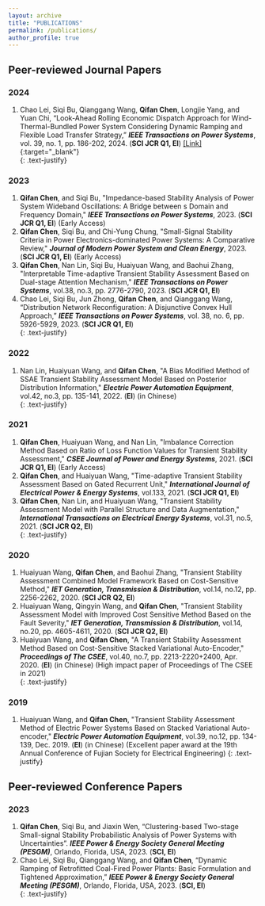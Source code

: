 ```yaml
---
layout: archive
title: "PUBLICATIONS"
permalink: /publications/
author_profile: true
---
```


## Peer-reviewed Journal Papers

### 2024
1. Chao Lei, Siqi Bu, Qianggang Wang, **Qifan Chen**, Longjie Yang, and Yuan Chi, “Look-Ahead Rolling Economic Dispatch Approach for Wind-Thermal-Bundled Power System Considering Dynamic Ramping and Flexible Load Transfer Strategy,” ***IEEE Transactions on Power Systems***, vol. 39, no. 1, pp. 186-202, 2024. (**SCI JCR Q1, EI**) [[Link]](https://ieeexplore.ieee.org/document/10026349){:target="_blank"}<br>
{: .text-justify}

### 2023
1. **Qifan Chen**, and Siqi Bu, "Impedance-based Stability Analysis of Power System Wideband Oscillations: A Bridge between s Domain and Frequency Domain," ***IEEE Transactions on Power Systems***, 2023. (**SCI JCR Q1, EI**) (Early Access)<br>
1. **Qifan Chen**, Siqi Bu, and Chi-Yung Chung, "Small-Signal Stability Criteria in Power Electronics-dominated Power Systems: A Comparative Review," ***Journal of Modern Power System and Clean Energy***, 2023. (**SCI JCR Q1, EI**) (Early Access)<br>
1. **Qifan Chen**, Nan Lin, Siqi Bu, Huaiyuan Wang, and Baohui Zhang, "Interpretable Time-adaptive Transient Stability Assessment Based on Dual-stage Attention Mechanism," ***IEEE Transactions on Power Systems***, vol.38, no.3, pp. 2776-2790, 2023. (**SCI JCR Q1, EI**)<br>
1. Chao Lei, Siqi Bu, Jun Zhong, **Qifan Chen**, and Qianggang Wang, “Distribution Network Reconfiguration: A Disjunctive Convex Hull Approach,” ***IEEE Transactions on Power Systems***, vol. 38, no. 6, pp. 5926-5929, 2023. (**SCI JCR Q1, EI**)<br>
{: .text-justify}

### 2022
1. Nan Lin, Huaiyuan Wang, and **Qifan Chen**, "A Bias Modified Method of SSAE Transient Stability Assessment Model Based on Posterior Distribution Information," ***Electric Power Automation Equipment***, vol.42, no.3, pp. 135-141, 2022. (**EI**) (in Chinese)<br>
{: .text-justify}

### 2021
1. **Qifan Chen**, Huaiyuan Wang, and Nan Lin, "Imbalance Correction Method Based on Ratio of Loss Function Values for Transient Stability Assessment," ***CSEE Journal of Power and Energy Systems***, 2021. (**SCI JCR Q1, EI**) (Early Access)<br>
1. **Qifan Chen**, and Huaiyuan Wang, "Time-adaptive Transient Stability Assessment Based on Gated Recurrent Unit," ***International Journal of Electrical Power & Energy Systems***, vol.133, 2021. (**SCI JCR Q1, EI**)<br>
1. **Qifan Chen**, Nan Lin, and Huaiyuan Wang, "Transient Stability Assessment Model with Parallel Structure and Data Augmentation," ***International Transactions on Electrical Energy Systems***, vol.31, no.5, 2021. (**SCI JCR Q2, EI**)<br>
{: .text-justify}

### 2020
1. Huaiyuan Wang, **Qifan Chen**, and Baohui Zhang, "Transient Stability Assessment Combined Model Framework Based on Cost-Sensitive Method," ***IET Generation, Transmission & Distribution***, vol.14, no.12, pp. 2256-2262, 2020. (**SCI JCR Q2, EI**)<br>
1. Huaiyuan Wang, Qingyin Wang, and **Qifan Chen**, "Transient Stability Assessment Model with Improved Cost Sensitive Method Based on the Fault Severity," ***IET Generation, Transmission & Distribution***, vol.14, no.20, pp. 4605-4611, 2020. (**SCI JCR Q2, EI**)<br>
1. Huaiyuan Wang, and **Qifan Chen**, "A Transient Stability Assessment Method Based on Cost-Sensitive Stacked Variational Auto-Encoder," ***Proceedings of The CSEE***, vol.40, no.7, pp. 2213-2220+2400, Apr. 2020. (**EI**) (in Chinese) (High impact paper of Proceedings of The CSEE in 2021)<br>
{: .text-justify}

### 2019
1. Huaiyuan Wang, and **Qifan Chen**, "Transient Stability Assessment Method of Electric Power Systems Based on Stacked Variational Auto-encoder," ***Electric Power Automation Equipment***, vol.39, no.12, pp. 134-139, Dec. 2019. (**EI**) (in Chinese) (Excellent paper award at the 19th Annual Conference of Fujian Society for Electrical Engineering)
{: .text-justify}

## Peer-reviewed Conference Papers
### 2023
1. **Qifan Chen**, Siqi Bu, and Jiaxin Wen, “Clustering-based Two-stage Small-signal Stability Probabilistic Analysis of Power Systems with Uncertainties”. ***IEEE Power & Energy Society General Meeting (PESGM)***, Orlando, Florida, USA, 2023. (**SCI, EI**)<br>
2. Chao Lei, Siqi Bu, Qianggang Wang, and **Qifan Chen**, “Dynamic Ramping of Retrofitted Coal-Fired Power Plants: Basic Formulation and Tightened Approximation,” ***IEEE Power & Energy Society General Meeting (PESGM)***, Orlando, Florida, USA, 2023. (**SCI, EI**)<br>
{: .text-justify}
